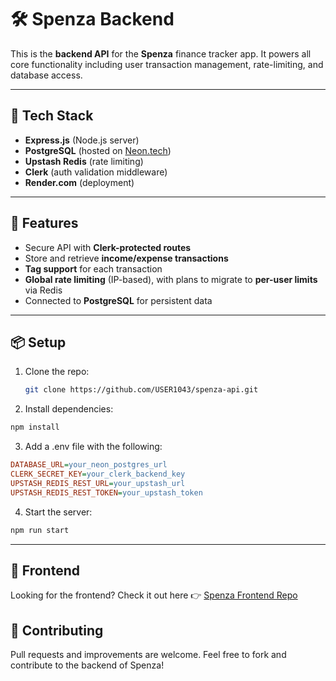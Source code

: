# 🛠️ Spenza Backend

This is the **backend API** for the **Spenza** finance tracker app. It powers all core functionality including user transaction management, rate-limiting, and database access.

---

## 🚀 Tech Stack

- **Express.js** (Node.js server)
- **PostgreSQL** (hosted on [Neon.tech](https://neon.tech))
- **Upstash Redis** (rate limiting)
- **Clerk** (auth validation middleware)
- **Render.com** (deployment)

---

## 🔐 Features

- Secure API with **Clerk-protected routes**
- Store and retrieve **income/expense transactions**
- **Tag support** for each transaction
- **Global rate limiting** (IP-based), with plans to migrate to **per-user limits** via Redis
- Connected to **PostgreSQL** for persistent data

---

## 📦 Setup

1. Clone the repo:
   ```bash
   git clone https://github.com/USER1043/spenza-api.git
   ```
2. Install dependencies:
  ```bash
  npm install
  ```
3. Add a .env file with the following:
  ```ini
  DATABASE_URL=your_neon_postgres_url
  CLERK_SECRET_KEY=your_clerk_backend_key
  UPSTASH_REDIS_REST_URL=your_upstash_url
  UPSTASH_REDIS_REST_TOKEN=your_upstash_token
  ```
4. Start the server:
  ```bash
  npm run start
  ```

--- 

## 📱 Frontend

Looking for the frontend? Check it out here 👉
[Spenza Frontend Repo](https://github.com/USER1043/spenza-frontend.git)

## 🤝 Contributing

Pull requests and improvements are welcome. Feel free to fork and contribute to the backend of Spenza!

